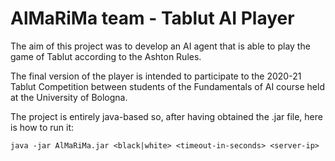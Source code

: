 # AlMaRiMa team - Tablut AI Player


The aim of this project was to develop an AI agent that is able to play the game of Tablut according to the Ashton Rules.  

The final version of the player is intended to participate to the 2020-21 Tablut Competition between students of the Fundamentals of AI course held at the University of Bologna. 

The project is entirely java-based so, after having obtained the .jar file, here is how to run it:

```
java -jar AlMaRiMa.jar <black|white> <timeout-in-seconds> <server-ip>
```

